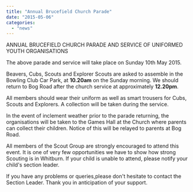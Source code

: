 ```yaml
---
title: "Annual Brucefield Church Parade"
date: "2015-05-06"
categories: 
  - "news"
---
```


ANNUAL BRUCEFIELD CHURCH PARADE AND SERVICE OF UNIFORMED YOUTH ORGANISATIONS

The above parade and service will take place on Sunday 10th May 2015.

Beavers, Cubs, Scouts and Explorer Scouts are asked to assemble in the Bowling Club Car Park, at **10.20am** on the Sunday morning. We should return to Bog Road after the church service at approximately **12.20pm**.

All members should wear their uniform as well as smart trousers for Cubs, Scouts and Explorers. A collection will be taken during the service.

In the event of inclement weather prior to the parade returning, the organisations will be taken to the Games Hall at the Church where parents can collect their children. Notice of this will be relayed to parents at Bog Road.

All members of the Scout Group are strongly encouraged to attend this event. It is one of very few opportunities we have to show how strong Scouting is in Whitburn. If your child is unable to attend, please notify your child's section leader.

If you have any problems or queries,please don't hesitate to contact the Section Leader. Thank you in anticipation of your support.
